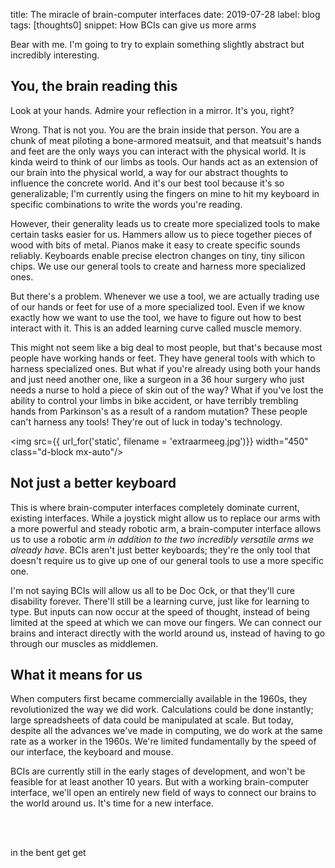 title: The miracle of brain-computer interfaces
date: 2019-07-28
label: blog
tags: [thoughts0]
snippet: How BCIs can give us more arms

Bear with me. I'm going to try to explain something slightly abstract but incredibly interesting. 

## You, the brain reading this

Look at your hands. Admire your reflection in a mirror. It's you, right?

Wrong. That is not you. You are the brain inside that person. You are a chunk of meat piloting a bone-armored meatsuit, and that meatsuit's hands and feet are the only ways you can interact with the physical world. It is kinda weird to think of our limbs as tools. Our hands act as an extension of our brain into the physical world, a way for our abstract thoughts to influence the concrete world. And it's our best tool because it's so generalizable; I'm currently using the fingers on mine to hit my keyboard in specific combinations to write the words you're reading. 

However, their generality leads us to create more specialized tools to make certain tasks easier for us. Hammers allow us to piece together pieces of wood with bits of metal. Pianos make it easy to create specific sounds reliably. Keyboards enable precise electron changes on tiny, tiny silicon chips. We use our general tools to create and harness more specialized ones. 

But there's a problem. Whenever we use a tool, we are actually trading use of our hands or feet for use of a more specialized tool. Even if we know exactly how we want to use the tool, we have to figure out how to best interact with it. This is an added learning curve called muscle memory.

This might not seem like a big deal to most people, but that's because most people have working hands or feet. They have general tools with which to harness specialized ones. But what if you're already using both your hands and just need another one, like a surgeon in a 36 hour surgery who just needs a nurse to hold a piece of skin out of the way? What if you've lost the ability to control your limbs in bike accident, or have terribly trembling hands from Parkinson's as a result of a random mutation? These people can't harness any tools! They're out of luck in today's technology.

<img src={{ url_for('static', filename = 'extraarmeeg.jpg')}} width="450" class="d-block mx-auto"/>
<p class="caption"></p>


## Not just a better keyboard

This is where brain-computer interfaces completely dominate current, existing interfaces. While a joystick might allow us to replace our arms with a more powerful and steady robotic arm, a brain-computer interface allows us to use a robotic arm *in addition to the two incredibly versatile arms we already have*. BCIs aren't just better keyboards; they're the only tool that doesn't require us to give up one of our general tools to use a more specific one. 

I'm not saying BCIs will allow us all to be Doc Ock, or that they'll cure disability forever. There'll still be a learning curve, just like for learning to type. But inputs can now occur at the speed of thought, instead of being limited at the speed at which we can move our fingers. We can connect our brains and interact directly with the world around us, instead of having to go through our muscles as middlemen. 

## What it means for us

When computers first became commercially available in the 1960s, they revolutionized the way we did work. Calculations could be done instantly; large spreadsheets of data could be manipulated at scale. But today, despite all the advances we've made in computing, we do work at the same rate as a worker in the 1960s. We're limited fundamentally by the speed of our interface, the keyboard and mouse.

BCIs are currently still in the early stages of development, and won't be feasible for at least another 10 years. But with a working brain-computer interface, we'll open an entirely new field of ways to connect our brains to the world around us. It's time for a new interface. 


<br><br>

in the bent get get

